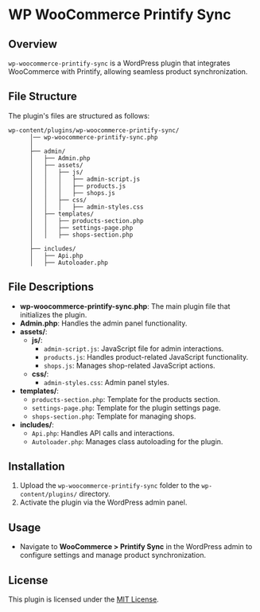 # WP WooCommerce Printify Sync

## Overview
`wp-woocommerce-printify-sync` is a WordPress plugin that integrates WooCommerce with Printify, allowing seamless product synchronization.

## File Structure
The plugin's files are structured as follows:

```
wp-content/plugins/wp-woocommerce-printify-sync/
      │── wp-woocommerce-printify-sync.php
      │
      ├── admin/
      │   ├── Admin.php
      │   ├── assets/
      │   │   ├── js/
      │   │   │   ├── admin-script.js
      │   │   │   ├── products.js
      │   │   │   ├── shops.js
      │   │   ├── css/
      │   │   │   ├── admin-styles.css
      │   ├── templates/
      │   │   ├── products-section.php
      │   │   ├── settings-page.php
      │   │   ├── shops-section.php
      │
      ├── includes/
      │   ├── Api.php
      │   ├── Autoloader.php
```

## File Descriptions
- **wp-woocommerce-printify-sync.php**: The main plugin file that initializes the plugin.
- **Admin.php**: Handles the admin panel functionality.
- **assets/**:
  - **js/**:
    - `admin-script.js`: JavaScript file for admin interactions.
    - `products.js`: Handles product-related JavaScript functionality.
    - `shops.js`: Manages shop-related JavaScript actions.
  - **css/**:
    - `admin-styles.css`: Admin panel styles.
- **templates/**:
  - `products-section.php`: Template for the products section.
  - `settings-page.php`: Template for the plugin settings page.
  - `shops-section.php`: Template for managing shops.
- **includes/**:
  - `Api.php`: Handles API calls and interactions.
  - `Autoloader.php`: Manages class autoloading for the plugin.

## Installation
1. Upload the `wp-woocommerce-printify-sync` folder to the `wp-content/plugins/` directory.
2. Activate the plugin via the WordPress admin panel.

## Usage
- Navigate to **WooCommerce > Printify Sync** in the WordPress admin to configure settings and manage product synchronization.

## License
This plugin is licensed under the [MIT License](LICENSE).


